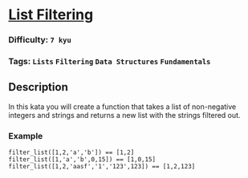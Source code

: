 # [List Filtering](https://www.codewars.com/kata/53dbd5315a3c69eed20002dd)

### Difficulty: `7 kyu`

### Tags: `Lists` `Filtering` `Data Structures` `Fundamentals`

## Description

In this kata you will create a function that takes a list of non-negative integers and strings and returns a new list with the strings filtered out.

### Example

```
filter_list([1,2,'a','b']) == [1,2]
filter_list([1,'a','b',0,15]) == [1,0,15]
filter_list([1,2,'aasf','1','123',123]) == [1,2,123]
```